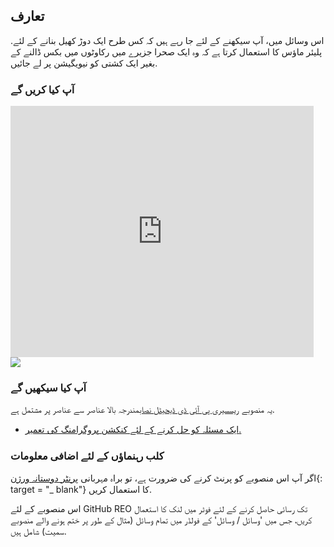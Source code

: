 ## تعارف

اس وسائل میں، آپ سیکھنے کے لئے جا رہے ہیں کہ کس طرح ایک دوڑ کھیل بنانے کے لئے. پلیئر ماؤس کا استعمال کرتا ہے کہ وہ ایک صحرا جزیرے میں رکاوٹوں میں بکس ڈالنے کے بغیر ایک کشتی کو نیویگیشن پر لے جائیں.

### آپ کیا کریں گے

<div class="scratch-preview">
  <iframe allowtransparency="true" width="485" height="402" src="https://scratch.mit.edu/projects/embed/63957956/?autostart=false" frameborder="0"></iframe>
  <img src="images/boat-final.png">
</div>

### آپ کیا سیکھیں گے

یہ منصوبے [ریسسیری پی آئی ڈی ڈیجیٹل نصاب](http://rpf.io/curriculum)مندرجہ بالا عناصر سے عناصر پر مشتمل ہے.

+ [ایک مسئلہ کو حل کرنے کے لئے کنکشن پروگرامنگ کی تعمیر.](https://www.raspberrypi.org/curriculum/programming/builder)

### کلب رہنماؤں کے لئے اضافی معلومات

اگر آپ اس منصوبے کو پرنٹ کرنے کی ضرورت ہے، تو براہ مہربانی [پرنٹر دوستانہ ورژن](https://projects.raspberrypi.org/en/projects/boat-race/print){: target = "_ blank"} کا استعمال کریں.

اس منصوبے کے لئے GitHub REO تک رسائی حاصل کرنے کے لئے فوٹر میں لنک کا استعمال کریں، جس میں 'وسائل / وسائل' کے فولڈر میں تمام وسائل (مثال کے طور پر ختم ہونے والے منصوبے سمیت) شامل ہیں.